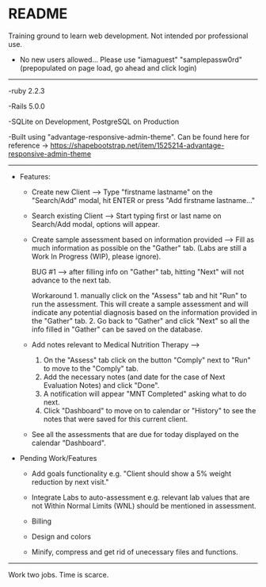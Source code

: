 
# README

Training ground to learn web development. Not intended por professional use.

* No new users allowed... Please use "iamaguest" "samplepassw0rd" (prepopulated on page load, go ahead and click login)

----------

-ruby 2.2.3


-Rails 5.0.0


-SQLite on Development, PostgreSQL on Production


-Built using "advantage-responsive-admin-theme". Can be found here for reference -> 
	https://shapebootstrap.net/item/1525214-advantage-responsive-admin-theme


----------
* Features:


	* Create new Client --> 
		Type "firstname lastname" on the "Search/Add" modal, hit ENTER or press "Add firstname lastname..." 


	* Search existing Client --> 
		Start typing first or last name on Search/Add modal, options will appear.


	* Create sample assessment based on information provided --> 
		Fill as much information as possible on the "Gather" tab. (Labs are still a Work In Progress (WIP), please ignore).

		BUG #1 --> after filling info on "Gather" tab, hitting "Next" will not advance to the next tab.

		Workaround
			1. manually click on the "Assess" tab and hit "Run" to run the assessment.
				This will create a sample assessment and will indicate any potential diagnosis based on the information provided in the "Gather" tab.
			2. Go back to "Gather" and click "Next" so all the info filled in "Gather" can be saved on the database.


	* Add notes relevant to Medical Nutrition Therapy --> 
		1. On the "Assess" tab click on the button "Comply" next to "Run" to move to the "Comply" tab. 
		2. Add the necessary notes (and date for the case of Next Evaluation Notes) and click "Done".
		3. A notification will appear "MNT Completed" asking what to do next. 
		4. Click "Dashboard" to move on to calendar or "History" to see the notes that were saved for this current client.


	* See all the assessments that are due for today displayed on the calendar "Dashboard".


* Pending Work/Features


	* Add goals functionality
		e.g. "Client should show a 5% weight reduction by next visit."


	* Integrate Labs to auto-assessment
		e.g. relevant lab values that are not Within Normal Limits (WNL) should be mentioned in assessment.


	* Billing


	* Design and colors


	* Minify, compress and get rid of unecessary files and functions.


_____________________________________

Work two jobs. Time is scarce. 
